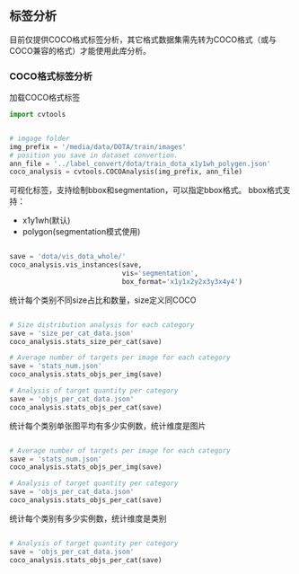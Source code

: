 ## 标签分析

目前仅提供COCO格式标签分析，其它格式数据集需先转为COCO格式（或与COCO兼容的格式）才能使用此库分析。


### COCO格式标签分析

加载COCO格式标签

```python
import cvtools


# imgage folder
img_prefix = '/media/data/DOTA/train/images'
# position you save in dataset convertion.
ann_file = '../label_convert/dota/train_dota_x1y1wh_polygen.json'
coco_analysis = cvtools.COCOAnalysis(img_prefix, ann_file)

```

可视化标签，支持绘制bbox和segmentation，可以指定bbox格式。
bbox格式支持：

- x1y1wh(默认)
- polygon(segmentation模式使用)

```python

save = 'dota/vis_dota_whole/'
coco_analysis.vis_instances(save, 
                            vis='segmentation', 
                            box_format='x1y1x2y2x3y3x4y4')

```

统计每个类别不同size占比和数量，size定义同COCO
```python

# Size distribution analysis for each category
save = 'size_per_cat_data.json'
coco_analysis.stats_size_per_cat(save)

# Average number of targets per image for each category
save = 'stats_num.json'
coco_analysis.stats_objs_per_img(save)

# Analysis of target quantity per category
save = 'objs_per_cat_data.json'
coco_analysis.stats_objs_per_cat(save)

```


统计每个类别单张图平均有多少实例数，统计维度是图片
```python

# Average number of targets per image for each category
save = 'stats_num.json'
coco_analysis.stats_objs_per_img(save)

# Analysis of target quantity per category
save = 'objs_per_cat_data.json'
coco_analysis.stats_objs_per_cat(save)

```


统计每个类别有多少实例数，统计维度是类别
```python

# Analysis of target quantity per category
save = 'objs_per_cat_data.json'
coco_analysis.stats_objs_per_cat(save)

```